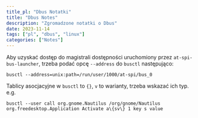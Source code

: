 ```yaml
---
title_pl: "Dbus Notatki"
title: "Dbus Notes"
description: "Zgromadzone notatki o Dbus"
date: 2023-11-14
tags: ["pl", "dbus", "linux"]
categories: ["Notes"]
---
```


Aby uzyskać dostęp do magistrali dostępności uruchomiony przez `at-spi-bus-launcher`, trzeba podać opcę `--address` do `busctl` następująco:

`busctl --address=unix:path=/run/user/1000/at-spi/bus_0`

Tablicy asocjacyjne w `busctl` to `{}`, `v` to warianty, trzeba wskazać ich typ. e.g.

```
busctl --user call org.gnome.Nautilus /org/gnome/Nautilus org.freedesktop.Application Activate a\{sv\} 1 key s value
```
